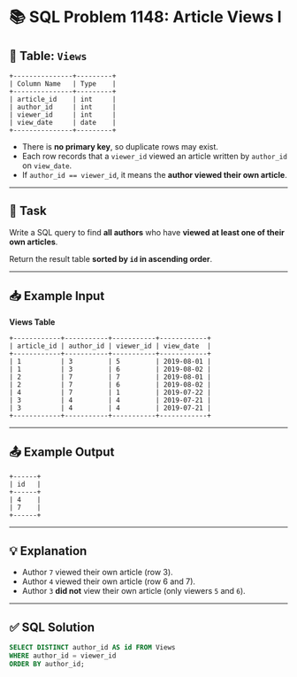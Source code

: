 # 📚 SQL Problem 1148: Article Views I

## 📘 Table: `Views`

```
+---------------+---------+
| Column Name   | Type    |
+---------------+---------+
| article_id    | int     |
| author_id     | int     |
| viewer_id     | int     |
| view_date     | date    |
+---------------+---------+
```

- There is **no primary key**, so duplicate rows may exist.
- Each row records that a `viewer_id` viewed an article written by `author_id` on `view_date`.
- If `author_id == viewer_id`, it means the **author viewed their own article**.

---

## 🎯 Task

Write a SQL query to find **all authors** who have **viewed at least one of their own articles**.

Return the result table **sorted by `id` in ascending order**.

---

## 📥 Example Input

**Views Table**

```
+------------+-----------+-----------+------------+
| article_id | author_id | viewer_id | view_date  |
+------------+-----------+-----------+------------+
| 1          | 3         | 5         | 2019-08-01 |
| 1          | 3         | 6         | 2019-08-02 |
| 2          | 7         | 7         | 2019-08-01 |
| 2          | 7         | 6         | 2019-08-02 |
| 4          | 7         | 1         | 2019-07-22 |
| 3          | 4         | 4         | 2019-07-21 |
| 3          | 4         | 4         | 2019-07-21 |
+------------+-----------+-----------+------------+
```

---

## 📤 Example Output

```
+------+
| id   |
+------+
| 4    |
| 7    |
+------+
```

---

## 💡 Explanation

- Author `7` viewed their own article (row 3).
- Author `4` viewed their own article (row 6 and 7).
- Author `3` **did not** view their own article (only viewers `5` and `6`).

---

## ✅ SQL Solution

```sql
SELECT DISTINCT author_id AS id FROM Views
WHERE author_id = viewer_id
ORDER BY author_id;
```

